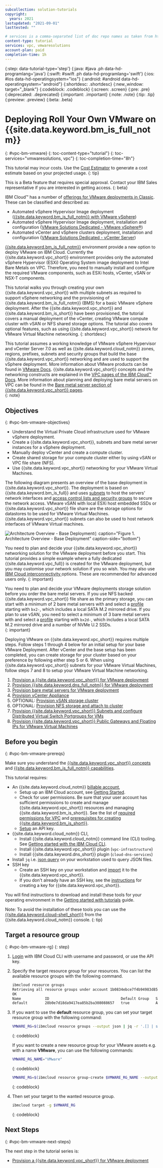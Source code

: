 ```yaml
---
subcollection: solution-tutorials
copyright:
  years: 2021
lastupdated: "2021-09-01"
lasttested: ""

# services is a comma-separated list of doc repo names as taken from https://github.ibm.com/cloud-docs/
content-type: tutorial
services: vpc, vmwaresolutions
account-plan: paid
completion-time: 1h
---
```


{:step: data-tutorial-type='step'}
{:java: #java .ph data-hd-programlang='java'}
{:swift: #swift .ph data-hd-programlang='swift'}
{:ios: #ios data-hd-operatingsystem="ios"}
{:android: #android data-hd-operatingsystem="android"}
{:shortdesc: .shortdesc}
{:new_window: target="_blank"}
{:codeblock: .codeblock}
{:screen: .screen}
{:pre: .pre}
{:deprecated: .deprecated}
{:important: .important}
{:note: .note}
{:tip: .tip}
{:preview: .preview}
{:beta: .beta}

# Deploying Roll Your Own VMware on {{site.data.keyword.bm_is_full_notm}}
{: #vpc-bm-vmware}
{: toc-content-type="tutorial"}
{: toc-services="vmwaresolutions, vpc"}
{: toc-completion-time="8h"}

<!--##istutorial#-->
This tutorial may incur costs. Use the [Cost Estimator](https://{DomainName}/estimator/review) to generate a cost estimate based on your projected usage.
{: tip}
<!--#/istutorial#-->

This is a Beta feature that requires special approval. Contact your IBM Sales representative if you are interested in getting access.
{: beta}

IBM Cloud™ has a number of [offerings for VMware deployments in Classic](https://{DomainName}/docs/vmwaresolutions?topic=vmwaresolutions-getting-started#getting-started-depl-offerings). These can be classified and described as:

- Automated vSphere Hypervisor Image deployment ([{{site.data.keyword.bm_is_full_notm}} with VMware vSphere](https://{DomainName}/docs/vmware?topic=vmware-vmware-getting-started))
- Automated vSphere Hypervisor Image deployment, installation and configuration ([VMware Solutions Dedicated - VMware vSphere®](https://{DomainName}/docs/vmwaresolutions?topic=vmwaresolutions-vs_vsphereclusteroverview))
- Automated vCenter and vSphere clusters deployment, installation and configuration ([VMware Solutions Dedicated - vCenter Server](https://{DomainName}/docs/vmwaresolutions?topic=vmwaresolutions-vc_vcenterserveroverview))

[{{site.data.keyword.bm_is_full_notm}}](https://{DomainName}/docs/vpc?topic=vpc-about-bare-metal-servers) environment provide a new option to deploy VMware on IBM Cloud. Currently the {{site.data.keyword.vpc_short}} environment provides only the automated vSphere Hypervisor (ESXi) Operating System image deployment to Intel Bare Metals on VPC. Therefore, you need to manually install and configure the required VMware components, such as ESXi hosts, vCenter, vSAN or NSX-T components.

This tutorial walks you through creating your own {{site.data.keyword.vpc_short}} with multiple subnets as required to support vSphere networking and the provisioning of {{site.data.keyword.bm_is_full_notm}} (BMS) for a basic VMware vSphere deployment. After the {{site.data.keyword.vpc_short}} and {{site.data.keyword.bm_is_short}} have been provisioned, the tutorial covers a manual deployment of the vCenter, creating VMware compute cluster with vSAN or NFS shared storage options. The tutorial also covers optional features, such as using {{site.data.keyword.vpc_short}} network for VMware Virtual Machine networking.
{: shortdesc}

This tutorial assumes a working knowledge of VMware vSphere Hypervisor and vCenter Server 7.0 as well as {{site.data.keyword.cloud_notm}} zones, regions, prefixes, subnets and security groups that build the base {{site.data.keyword.vpc_short}} networking and are used to support the vSphere deployment. More information about VMware products can be found in [VMware Docs](https://docs.vmware.com). {{site.data.keyword.vpc_short}} concepts and the networking constructs are explained in the [VPC pages of the IBM Cloud™ Docs](https://{DomainName}/docs/vpc?topic=vpc-getting-started). More information about planning and deploying bare metal servers on VPC can be found in the [Bare metal server section of {{site.data.keyword.vpc_short}} pages](https://{DomainName}/docs/vpc?topic=vpc-planning-for-bare-metal-servers).  
{: note}

## Objectives
{: #vpc-bm-vmware-objectives}

* Understand the Virtual Private Cloud infrastructure used for VMware vSphere deployment.
* Create a {{site.data.keyword.vpc_short}}, subnets and bare metal server instances for a vSphere deployment.
* Manually deploy vCenter and create a compute cluster.
* Create shared storage for your compute cluster either by using vSAN or VPC file share (NFS).
* Use {{site.data.keyword.vpc_short}} networking for your VMware Virtual Machines.

The following diagram presents an overview of the base deployment in {{site.data.keyword.vpc_short}}. The deployment is based on {{site.data.keyword.bm_is_full}} and uses [subnets](https://{DomainName}/docs/vpc?topic=vpc-about-networking-for-vpc) to host the servers' network interfaces and [access control lists and security groups](https://{DomainName}/docs/vpc?topic=vpc-security-in-your-vpc) to secure the network access. VMware vSAN with local ESXi host embedded SSDs or {{site.data.keyword.vpc_short}} file share are the storage options for datastores to be used for VMware Virtual Machines. {{site.data.keyword.vpc_short}} subnets can also be used to host network interfaces of VMware Virtual machines. 

![Architecture Overview - Base Deployment](images/solution63-ryo-vmware-on-vpc/Self-Managed-Simple-20210813v1-Non-NSX-based.svg "Architecture Overview - Base Deployment"){: caption="Figure 1. Architecture Overview - Base Deployment" caption-side="bottom"}

You need to plan and decide your {{site.data.keyword.vpc_short}} networking solution for the VMware deployment before you start. This tutorial provides a simple example where a fully dedicated {{site.data.keyword.vpc_full}} is created for the VMware deployment, but you may customise your network solution if you so wish. You may also use [IBM Cloud interconnectivity ](https://{DomainName}/docs/vpc?topic=vpc-interconnectivity) options. These are recommended for advanced users only.
{: important}

You need to plan and decide your VMware deployments storage solution before you order the bare metal servers. If you use NFS backed {{site.data.keyword.vpc_short}} file share as the primary storage, you can start with a minimum of 2 bare metal servers with and select a [profile](https://{DomainName}/docs/vpc?topic=vpc-bare-metal-servers-profile) starting with `bx2-`, which includes a local SATA M.2 mirrored drive. If you plan to use vSAN, you need to select a minimum of 3 bare metal servers with and select a [profile](https://{DomainName}/docs/vpc?topic=vpc-bare-metal-servers-profile) starting with `bx2d-`, which includes a local SATA M.2 mirrored drive and a number of NVMe U.2 SSDs.  
{: important}

Deploying VMware on {{site.data.keyword.vpc_short}} requires multiple steps. Follow steps 1 through 4 below for an initial setup for your base VMware Deployment. After vCenter and the base setup has been completed, you can create storage for your cluster based on your preference by following either step 5 or 6. When using {{site.data.keyword.vpc_short}} subnets for your VMware Virtual Machines, follow steps 7 and 8 to setup your VMware Virtual Machine networking.

1. [Provision a {{site.data.keyword.vpc_short}} for VMware deployment](/docs/solution-tutorials?topic=solution-tutorials-vpc-bm-vmware-vpc#vpc-bm-vmware-vpc)
2. [Provision {{site.data.keyword.dns_full_notm}} for VMware deployment](/docs/solution-tutorials?topic=solution-tutorials-vpc-bm-vmware-dns#vpc-bm-vmware-dns)
3. [Provision bare metal servers for VMware deployment](/docs/solution-tutorials?topic=solution-tutorials-vpc-bm-vmware-bms#vpc-bm-vmware-bms)
4. [Provision vCenter Appliance](/docs/solution-tutorials?topic=solution-tutorials-vpc-bm-vmware-vcenter#vpc-bm-vmware-vcenter)
5. OPTIONAL: [Provision vSAN storage cluster](/docs/solution-tutorials?topic=solution-tutorials-vpc-bm-vmware-vsan#vpc-bm-vmware-vsan)
6. OPTIONAL: [Provision NFS storage and attach to cluster](/docs/solution-tutorials?topic=solution-tutorials-vpc-bm-vmware-nfs#vpc-bm-vmware-nfs)
7. [Provision {{site.data.keyword.vpc_short}} Subnets and configure Distributed Virtual Switch Portgroups for VMs](/docs/solution-tutorials?topic=solution-tutorials-vpc-bm-vmware-newvm#vpc-bm-vmware-newvm)
8. [Provision {{site.data.keyword.vpc_short}} Public Gateways and Floating IPs for VMware Virtual Machines](/docs/solution-tutorials?topic=solution-tutorials-vpc-bm-vmware-pgwip#vpc-bm-vmware-pgwip)

## Before you begin
{: #vpc-bm-vmware-prereqs}

Make sure you understand the [{{site.data.keyword.vpc_short}} concepts](https://{DomainName}/vpc-ext/overview) and [{{site.data.keyword.bm_is_full_notm}} capabilities](https://{DomainName}/docs/vpc?topic=vpc-planning-for-bare-metal-servers).

This tutorial requires:
* An {{site.data.keyword.cloud_notm}} [billable account](https://{DomainName}/docs/account?topic=account-accounts),
   * Setup up an IBM Cloud account, see [Getting Started](https://{DomainName}/docs/account?topic=account-account-getting-started).
   * Check for user permissions. Be sure that your user account has sufficient permissions to create and manage {{site.data.keyword.vpc_short}} resources and managing {{site.data.keyword.bm_is_short}}. See the list of [required permissions  for VPC](https://{DomainName}/docs/vpc?topic=vpc-managing-user-permissions-for-vpc-resources) and [prerequisites for creating {{site.data.keyword.bm_is_short}}](https://{DomainName}/docs/vpc?topic=vpc-creating-bare-metal-servers#prereq).
   * [Setup](https://{DomainName}/docs/account?topic=account-userapikey&interface=ui)  an API key.
* {{site.data.keyword.cloud_notm}} CLI,
   * Install {{site.data.keyword.cloud_notm}} command line (CLI) tooling. See [Getting started with the IBM Cloud CLI](https://{DomainName}/docs/cli).
   * Install {{site.data.keyword.vpc_short}} plugin (`vpc-infrastructure`)
   * Install {{site.data.keyword.dns_short}} plugin (`cloud-dns-services`)
* Install `jq` i.e. [json query](https://stedolan.github.io/jq/) on your workstation used to query JSON files.
* SSH key
   * Create an SSH key on your workstation and [import](https://{DomainName}/docs/vpc?topic=vpc-ssh-keys) it to the {{site.data.keyword.vpc_short}}. 
   * If you don't already have an SSH key, see the [instructions](https://{DomainName}/docs/vpc?topic=vpc-ssh-keys#locating-ssh-keys) for creating a key for {{site.data.keyword.vpc_short}}.

<!--##istutorial#-->
You will find instructions to download and install these tools for your operating environment in the [Getting started with tutorials](https://{DomainName}/docs/solution-tutorials?topic=solution-tutorials-tutorials) guide.

Note: To avoid the installation of these tools you can use the [{{site.data.keyword.cloud-shell_short}}](https://{DomainName}/shell) from the {{site.data.keyword.cloud_notm}} console.
{: tip}
<!--#/istutorial#-->

## Target a resource group
{: #vpc-bm-vmware-rg}
{: step}

1. [Login](https://{DomainName}/docs/cli?topic=cli-getting-started) with IBM Cloud CLI with username and password, or use the API key.

2. Specify the target resource group for your resources. You can list the available resource groups with the following command.

   ```bash
   ibmcloud resource groups
   Retrieving all resource groups under account 1b0834ebce7f4b94983d856f532ebfe2 as xxx@yyy.com...
   OK
   Name           ID                                 Default Group   State   
   default        28b0e7d18da9417ea85b2ba308088657   true            ACTIVE 
   ```

3. If you want to use the **default** resource group, you can set your target resource group with the following command: 

   ```sh
   VMWARE_RG=$(ibmcloud resource groups --output json | jq -r '.[] | select(.name == "default")'.id)
   ```
   {: codeblock}

   If you want to create a new resource group for your VMware assets e.g. with a name **VMware**, you can use the following commands:

   ```sh
   VMWARE_RG_NAME="VMware"
   ```
   {: codeblock}

   ```sh
   VMWARE_RG=$(ibmcloud resource group-create $VMWARE_RG_NAME --output json | jq -r .id)
   ```
   {: codeblock}

4. Then set your target to the wanted resource group.

   ```sh
   ibmcloud target -g $VMWARE_RG
   ```
   {: codeblock}

## Next Steps
{: #vpc-bm-vmware-next-steps}

The next step in the tutorial series is:

* [Provision a {{site.data.keyword.vpc_short}} for VMware deployment](/docs/solution-tutorials?topic=solution-tutorials-vpc-bm-vmware-vpc#vpc-bm-vmware-vpc)
